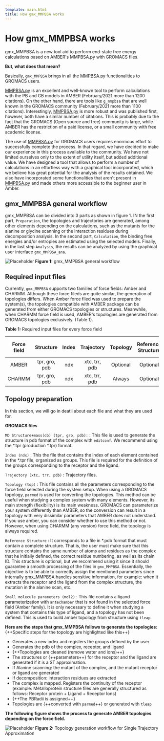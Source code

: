 ```yaml
---
template: main.html
title: How gmx_MMPBSA works
---
```


# How gmx_MMPBSA works

gmx_MMPBSA is a new tool aid to perform end-state free energy calculations based on AMBER's MMPBSA.py with GROMACS 
files.

**But, what does that mean?**

Basically, `gmx_MMPBSA` brings in all the [MMPBSA.py][1] functionalities to GROMACS users. 

[MMPBSA.py][1] is an excellent and well-known tool to perform calculations with the PB and GB models in 
AMBER (February/2021 more than 1200 citations). On the other hand, there are tools like `g_mmpbsa` that are well 
known in the GROMACS community (February/2021 more than 1100 citations). Interestingly, [MMPBSA.py][1] is more robust 
and was published first, however, both have a similar number of citations. This is probably due to the fact that the 
GROMACS (Open source and free) community is large, while AMBER has the restriction of a paid license, or a small 
community with free academic license.

The use of [MMPBSA.py][1] for GROMACS users requires enormous effort to successfully complete the process. In that 
regard, we have decided to make our experience in this process available to the community. We have 
not limited ourselves only to the extent of utility itself, but added additional value. We have designed a tool that 
allows to perform a number of calculations in an effortless way with a graphical tool incorporated, which we believe 
has great potential for the analysis of the results obtained. We also have incorporated some functionalities that aren't
present in [MMPBSA.py][1] and made others more accessible to the beginner user in Amber.


## gmx_MMPBSA general workflow

gmx_MMPBSA can be divided into 3 parts as shown in figure 1. IN the first part, `Preparation`, the topologies 
and trajectories are generated, among other elements depending on the calculations, such as the mutants for the 
alanine or glycine scanning or the interaction residues during decomposition analysis. In the second part, `Calculation`,
the binding free energies and/or entropies are estimated using the selected models. Finally, in the last step `Analysis`,
the results can be analyzed by using the graphical user interface `gmx_MMPBSA_ana`.

![Placeholder](assets/images/workflow.svg)
**Figure 1:** gmx_MMPBSA general workflow

## Required input files

Currently, `gmx_MMPBSA` supports two families of force fields: Amber and CHARMM. Although these force fileds are quite 
similar, the generation of topologies differs. When Amber force filed was used to prepare the system(s), the topologies 
compatible with AMBER package can be generated from either GROMACS topologies or structures. Meanwhile, when CHARMM force
field is used, AMBER's topologies are generated from GROMACS topologies exclusively. (Table 1).

**Table 1:** Required input files for every force field 

| Force field |   Structure   | Index |  Trajectory   | Topology | Reference Structure | Small Molecule Mol2 |
|:-----------:|:-------------:|:-----:|:-------------:|:--------:|:-------------------:|:-------------------:|
|    AMBER    | tpr, gro, pdb |  ndx  | xtc, trr, pdb | Optional |      Optional       |   Only if not top   |
|   CHARMM    | tpr, gro, pdb |  ndx  | xtc, trr, pdb |  Always  |      Optional       |         No          |

## Topology preparation

In this section, we will go in deatil about each file and what they are used for.

**GROMACS files**

`MD Structure+mass(db) (tpr, gro, pdb):`
:   This file is used to generate the structure in pdb format of the complex with `editconf`. We recommend using the 
    *.tpr (production *.tpr) format.

`Index (ndx)` 
:   This the file that contains the index of each element contained in the *.tpr file, organized as groups. This file 
    is required for the definition of the groups corresponding to the receptor and the ligand.

`Trajectory (xtc, trr, pdb)`
:   Trajectory files.

`Topology (top)`
:   This file contains all the parameters corresponding to the force field selected during the system setup. When using 
    a GROMACS topology, `parmed` is used for converting the topologies. This method can be useful when studying a 
    complex system with many elements. However, its main strength (flexibility) is its 
    main weakness. GROMACS can parameterize your system differently than AMBER, so the conversion can result in a 
    topology with very dissimilar parameters that AMBER does not understand. If you use amber, you can consider whether 
    to use this method or not. However, when using CHARMM (any version) force field, the topology is always required. 

`Reference Structure`
:   It corresponds to a file in *.pdb format that must contain a complete structure. That is, the user must make sure 
    that this structure contains the same number of atoms and residues as the complex that he initially defined, the 
    correct residue numbering, as well as its chain ID. This structure is optional, but we recommend using it since it 
    should guarantee a smooth processing of the files in `gmx_MMPBSA`. 
    Essentially, the objective is to be able to correctly assign the mentioned parameters since internally 
    gmx_MMPBSA handles sensitive information, for example: when it extracts the receptor and the ligand from the 
    complex structure, the mutation in the alanine scan, etc.

`Small molecule parameters (mol2)`
:   This file contains a ligand parameterization with `antechamber` that is not found in the selected force field 
    (Amber family). It is only necessary to define it when studying a system that contains this type of ligand, and a
    topology has not been defined. This is used to build amber topology from structure using `tleap`.

**Here are the steps that gmx_MMPBSA follows to generate the topologies:**
{++Specific steps for the topology are highlighted like this++}

- Generates a new index and registers the groups defined by the user
- Generates the pdb of the complex, receptor, and ligand
- {++Topologies are cleaned (remove water and ions)++}
- The structures or {++parameters++} for the receptor and the ligand are generated if it is a ST approximation.
- If Alanine scanning: the mutant of the complex, and the mutant receptor or ligand are generated
- If decomposition: interaction residues are extracted
- The complex is mapped. Registers the continuity of the receptor (example: Metalloprotein structure files are 
  generally structured as follows: Receptor protein + Ligand + Receptor Ions)
- {++The PBRadii is assigned++}
- Topologies are {++converted with `parmed`++} or generated with `tleap`


**The following figure shows the process to generate AMBER topologies depending on the force field.** 

![Placeholder](assets/images/topgeneration.svg)
**Figure 2:** Topology generation workflow for Single Trajectory Approximation

[1]: https://pubs.acs.org/doi/10.1021/ct300418h